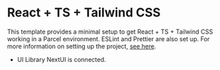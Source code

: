 # React + TS + Tailwind CSS

This template provides a minimal setup to get React + TS + Tailwind CSS
working in a Parcel environment. ESLint and Prettier are also set up.
For more information on setting up the project, [see here](https://parceljs.org/docs/).

 * UI Library NextUI is connected.

